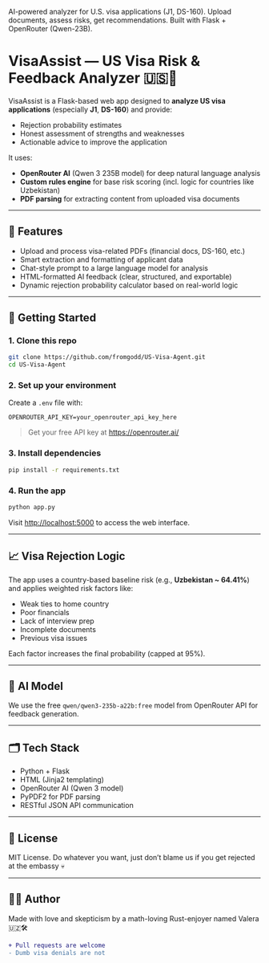 
AI-powered analyzer for U.S. visa applications (J1, DS-160). Upload documents, assess risks, get recommendations. Built with Flask + OpenRouter (Qwen-23B).

# VisaAssist — US Visa Risk & Feedback Analyzer 🇺🇸🛂

VisaAssist is a Flask-based web app designed to **analyze US visa applications** (especially **J1**, **DS-160**) and provide:
- Rejection probability estimates
- Honest assessment of strengths and weaknesses
- Actionable advice to improve the application

It uses:
- **OpenRouter AI** (Qwen 3 235B model) for deep natural language analysis
- **Custom rules engine** for base risk scoring (incl. logic for countries like Uzbekistan)
- **PDF parsing** for extracting content from uploaded visa documents

---

## 🔧 Features

- Upload and process visa-related PDFs (financial docs, DS-160, etc.)
- Smart extraction and formatting of applicant data
- Chat-style prompt to a large language model for analysis
- HTML-formatted AI feedback (clear, structured, and exportable)
- Dynamic rejection probability calculator based on real-world logic

---

## 🚀 Getting Started

### 1. Clone this repo

```bash
git clone https://github.com/fromgodd/US-Visa-Agent.git
cd US-Visa-Agent
```

### 2. Set up your environment

Create a `.env` file with:

```
OPENROUTER_API_KEY=your_openrouter_api_key_here
```

> Get your free API key at https://openrouter.ai/

### 3. Install dependencies

```bash
pip install -r requirements.txt
```

### 4. Run the app

```bash
python app.py
```

Visit [http://localhost:5000](http://localhost:5000) to access the web interface.

---

## 📈 Visa Rejection Logic

The app uses a country-based baseline risk (e.g., **Uzbekistan ~ 64.41%**) and applies weighted risk factors like:

- Weak ties to home country
- Poor financials
- Lack of interview prep
- Incomplete documents
- Previous visa issues

Each factor increases the final probability (capped at 95%).

---

## 🧠 AI Model

We use the free `qwen/qwen3-235b-a22b:free` model from OpenRouter API for feedback generation.

---

## 🗂 Tech Stack

- Python + Flask
- HTML (Jinja2 templating)
- OpenRouter AI (Qwen 3 model)
- PyPDF2 for PDF parsing
- RESTful JSON API communication

---

## 📜 License

MIT License. Do whatever you want, just don’t blame us if you get rejected at the embassy 💀

---

## 🙋‍♂️ Author

Made with love and skepticism by a math-loving Rust-enjoyer named Valera 🇺🇿🛠️

```diff
+ Pull requests are welcome
- Dumb visa denials are not
```
